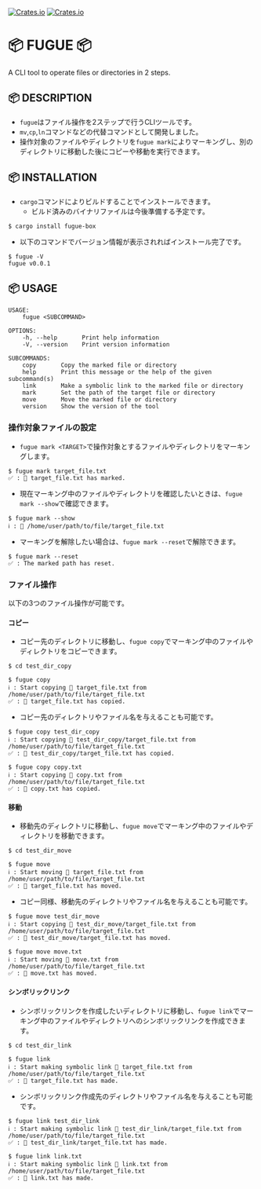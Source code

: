 [![Crates.io](https://img.shields.io/crates/v/fugue-box)](https://crates.io/crates/fugue-box)
[![Crates.io](https://img.shields.io/crates/l/fugue-box)](https://github.com/MagicalLiebe/fugue/blob/main/LICENSE)

# 📦 FUGUE 📦

A CLI tool to operate files or directories in 2 steps.

## 📦 DESCRIPTION

- `fugue`はファイル操作を2ステップで行うCLIツールです。
- `mv`,`cp`,`ln`コマンドなどの代替コマンドとして開発しました。
- 操作対象のファイルやディレクトリを`fugue mark`によりマーキングし、別のディレクトリに移動した後にコピーや移動を実行できます。

## 📦 INSTALLATION

- `cargo`コマンドによりビルドすることでインストールできます。
  - ビルド済みのバイナリファイルは今後準備する予定です。

```
$ cargo install fugue-box
```

- 以下のコマンドでバージョン情報が表示されればインストール完了です。

```
$ fugue -V
fugue v0.0.1
```

## 📦 USAGE

```
USAGE:
    fugue <SUBCOMMAND>

OPTIONS:
    -h, --help       Print help information
    -V, --version    Print version information

SUBCOMMANDS:
    copy       Copy the marked file or directory
    help       Print this message or the help of the given subcommand(s)
    link       Make a symbolic link to the marked file or directory
    mark       Set the path of the target file or directory
    move       Move the marked file or directory
    version    Show the version of the tool
```

### 操作対象ファイルの設定

- `fugue mark <TARGET>`で操作対象とするファイルやディレクトリをマーキングします。

```
$ fugue mark target_file.txt 
✅ : 📄 target_file.txt has marked.
```

- 現在マーキング中のファイルやディレクトリを確認したいときは、`fugue mark --show`で確認できます。

```
$ fugue mark --show
ℹ️ : 📄 /home/user/path/to/file/target_file.txt
```

- マーキングを解除したい場合は、`fugue mark --reset`で解除できます。

```
$ fugue mark --reset
✅ : The marked path has reset.
```

### ファイル操作

以下の3つのファイル操作が可能です。

#### コピー

- コピー先のディレクトリに移動し、`fugue copy`でマーキング中のファイルやディレクトリをコピーできます。

```
$ cd test_dir_copy

$ fugue copy         
ℹ️ : Start copying 📄 target_file.txt from /home/user/path/to/file/target_file.txt
✅ : 📄 target_file.txt has copied.
```

- コピー先のディレクトリやファイル名を与えることも可能です。

```
$ fugue copy test_dir_copy
ℹ️ : Start copying 📄 test_dir_copy/target_file.txt from /home/user/path/to/file/target_file.txt
✅ : 📄 test_dir_copy/target_file.txt has copied.

$ fugue copy copy.txt
ℹ️ : Start copying 📄 copy.txt from /home/user/path/to/file/target_file.txt
✅ : 📄 copy.txt has copied.
```

#### 移動

- 移動先のディレクトリに移動し、`fugue move`でマーキング中のファイルやディレクトリを移動できます。

```
$ cd test_dir_move

$ fugue move                
ℹ️ : Start moving 📄 target_file.txt from /home/user/path/to/file/target_file.txt
✅ : 📄 target_file.txt has moved.
```

- コピー同様、移動先のディレクトリやファイル名を与えることも可能です。

```
$ fugue move test_dir_move
ℹ️ : Start copying 📄 test_dir_move/target_file.txt from /home/user/path/to/file/target_file.txt
✅ : 📄 test_dir_move/target_file.txt has moved.

$ fugue move move.txt
ℹ️ : Start moving 📄 move.txt from /home/user/path/to/file/target_file.txt
✅ : 📄 move.txt has moved.
```

#### シンボリックリンク

- シンボリックリンクを作成したいディレクトリに移動し、`fugue link`でマーキング中のファイルやディレクトリへのシンボリックリンクを作成できます。

```
$ cd test_dir_link

$ fugue link                
ℹ️ : Start making symbolic link 📄 target_file.txt from /home/user/path/to/file/target_file.txt
✅ : 📄 target_file.txt has made.
```

- シンボリックリンク作成先のディレクトリやファイル名を与えることも可能です。

```
$ fugue link test_dir_link
ℹ️ : Start making symbolic link 📄 test_dir_link/target_file.txt from /home/user/path/to/file/target_file.txt
✅ : 📄 test_dir_link/target_file.txt has made.

$ fugue link link.txt
ℹ️ : Start making symbolic link 📄 link.txt from /home/user/path/to/file/target_file.txt
✅ : 📄 link.txt has made.
```
